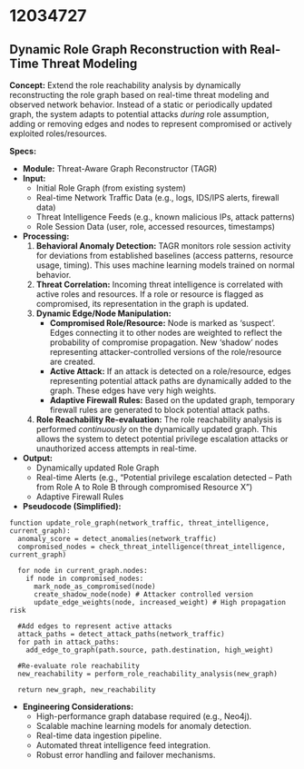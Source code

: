# 12034727

## Dynamic Role Graph Reconstruction with Real-Time Threat Modeling

**Concept:** Extend the role reachability analysis by dynamically reconstructing the role graph based on real-time threat modeling and observed network behavior. Instead of a static or periodically updated graph, the system adapts to potential attacks *during* role assumption, adding or removing edges and nodes to represent compromised or actively exploited roles/resources.

**Specs:**

*   **Module:** Threat-Aware Graph Reconstructor (TAGR)
*   **Input:**
    *   Initial Role Graph (from existing system)
    *   Real-time Network Traffic Data (e.g., logs, IDS/IPS alerts, firewall data)
    *   Threat Intelligence Feeds (e.g., known malicious IPs, attack patterns)
    *   Role Session Data (user, role, accessed resources, timestamps)
*   **Processing:**
    1.  **Behavioral Anomaly Detection:** TAGR monitors role session activity for deviations from established baselines (access patterns, resource usage, timing). This uses machine learning models trained on normal behavior.
    2.  **Threat Correlation:** Incoming threat intelligence is correlated with active roles and resources. If a role or resource is flagged as compromised, its representation in the graph is updated.
    3.  **Dynamic Edge/Node Manipulation:**
        *   **Compromised Role/Resource:**  Node is marked as ‘suspect’. Edges connecting it to other nodes are weighted to reflect the probability of compromise propagation.  New ‘shadow’ nodes representing attacker-controlled versions of the role/resource are created.
        *   **Active Attack:** If an attack is detected on a role/resource, edges representing potential attack paths are dynamically added to the graph. These edges have very high weights.
        *   **Adaptive Firewall Rules:**  Based on the updated graph, temporary firewall rules are generated to block potential attack paths.
    4.  **Role Reachability Re-evaluation:** The role reachability analysis is performed *continuously* on the dynamically updated graph. This allows the system to detect potential privilege escalation attacks or unauthorized access attempts in real-time.
*   **Output:**
    *   Dynamically updated Role Graph
    *   Real-time Alerts (e.g., “Potential privilege escalation detected – Path from Role A to Role B through compromised Resource X”)
    *   Adaptive Firewall Rules
*   **Pseudocode (Simplified):**

```pseudocode
function update_role_graph(network_traffic, threat_intelligence, current_graph):
  anomaly_score = detect_anomalies(network_traffic)
  compromised_nodes = check_threat_intelligence(threat_intelligence, current_graph)

  for node in current_graph.nodes:
    if node in compromised_nodes:
      mark_node_as_compromised(node)
      create_shadow_node(node) # Attacker controlled version
      update_edge_weights(node, increased_weight) # High propagation risk

  #Add edges to represent active attacks
  attack_paths = detect_attack_paths(network_traffic)
  for path in attack_paths:
    add_edge_to_graph(path.source, path.destination, high_weight)

  #Re-evaluate role reachability
  new_reachability = perform_role_reachability_analysis(new_graph)

  return new_graph, new_reachability
```

*   **Engineering Considerations:**
    *   High-performance graph database required (e.g., Neo4j).
    *   Scalable machine learning models for anomaly detection.
    *   Real-time data ingestion pipeline.
    *   Automated threat intelligence feed integration.
    *   Robust error handling and failover mechanisms.